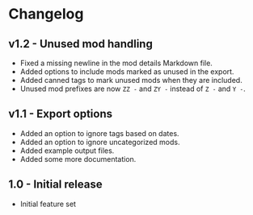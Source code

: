 # Changelog

## v1.2 - Unused mod handling
- Fixed a missing newline in the mod details Markdown file.
- Added options to include mods marked as unused in the export.
- Added canned tags to mark unused mods when they are included.
- Unused mod prefixes are now `ZZ -` and `ZY -` instead of `Z -` and `Y -`.

## v1.1 - Export options
- Added an option to ignore tags based on dates.
- Added an option to ignore uncategorized mods.
- Added example output files.
- Added some more documentation.

## 1.0 - Initial release
- Initial feature set

